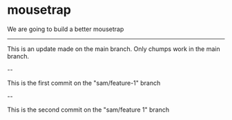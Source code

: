 # mousetrap
We are going to build a better mousetrap

---

This is an update made on the main branch. Only chumps work in the main branch.

--

This is the first commit on the "sam/feature-1" branch

--

This is the second commit on the "sam/feature 1" branch